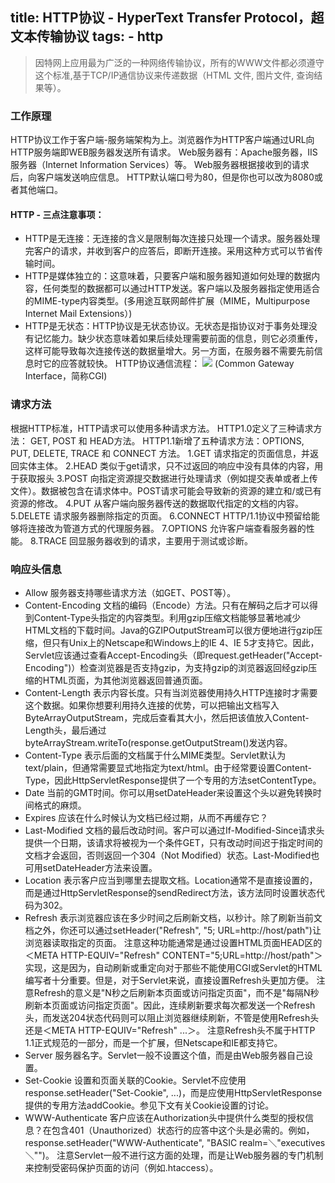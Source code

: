 title: HTTP协议 - HyperText Transfer Protocol，超文本传输协议
tags:
    - http
---
>因特网上应用最为广泛的一种网络传输协议，所有的WWW文件都必须遵守这个标准,基于TCP/IP通信协议来传递数据（HTML 文件, 图片文件, 查询结果等）。

### 工作原理
HTTP协议工作于客户端-服务端架构为上。浏览器作为HTTP客户端通过URL向HTTP服务端即WEB服务器发送所有请求。
Web服务器有：Apache服务器，IIS服务器（Internet Information Services）等。
Web服务器根据接收到的请求后，向客户端发送响应信息。
HTTP默认端口号为80，但是你也可以改为8080或者其他端口。
#### HTTP - 三点注意事项：
- HTTP是无连接：无连接的含义是限制每次连接只处理一个请求。服务器处理完客户的请求，并收到客户的应答后，即断开连接。采用这种方式可以节省传输时间。
- HTTP是媒体独立的：这意味着，只要客户端和服务器知道如何处理的数据内容，任何类型的数据都可以通过HTTP发送。客户端以及服务器指定使用适合的MIME-type内容类型。(多用途互联网邮件扩展（MIME，Multipurpose Internet Mail Extensions）)
- HTTP是无状态：HTTP协议是无状态协议。无状态是指协议对于事务处理没有记忆能力。缺少状态意味着如果后续处理需要前面的信息，则它必须重传，这样可能导致每次连接传送的数据量增大。另一方面，在服务器不需要先前信息时它的应答就较快。
  HTTP协议通信流程：
![](/assets/img/http-lc.png)
(Common Gateway Interface，简称CGI)

<!-- more -->
### 请求方法
根据HTTP标准，HTTP请求可以使用多种请求方法。
HTTP1.0定义了三种请求方法： GET, POST 和 HEAD方法。
HTTP1.1新增了五种请求方法：OPTIONS, PUT, DELETE, TRACE 和 CONNECT 方法。
1.GET	请求指定的页面信息，并返回实体主体。
2.HEAD	类似于get请求，只不过返回的响应中没有具体的内容，用于获取报头
3.POST	向指定资源提交数据进行处理请求（例如提交表单或者上传文件）。数据被包含在请求体中。POST请求可能会导致新的资源的建立和/或已有资源的修改。
4.PUT	从客户端向服务器传送的数据取代指定的文档的内容。
5.DELETE	请求服务器删除指定的页面。
6.CONNECT	HTTP/1.1协议中预留给能够将连接改为管道方式的代理服务器。
7.OPTIONS	允许客户端查看服务器的性能。
8.TRACE	回显服务器收到的请求，主要用于测试或诊断。

### 响应头信息
- Allow 服务器支持哪些请求方法（如GET、POST等）。
- Content-Encoding 文档的编码（Encode）方法。只有在解码之后才可以得到Content-Type头指定的内容类型。利用gzip压缩文档能够显著地减少HTML文档的下载时间。Java的GZIPOutputStream可以很方便地进行gzip压缩，但只有Unix上的Netscape和Windows上的IE 4、IE 5才支持它。因此，Servlet应该通过查看Accept-Encoding头（即request.getHeader("Accept-Encoding")）检查浏览器是否支持gzip，为支持gzip的浏览器返回经gzip压缩的HTML页面，为其他浏览器返回普通页面。
- Content-Length 表示内容长度。只有当浏览器使用持久HTTP连接时才需要这个数据。如果你想要利用持久连接的优势，可以把输出文档写入 ByteArrayOutputStream，完成后查看其大小，然后把该值放入Content-Length头，最后通过byteArrayStream.writeTo(response.getOutputStream()发送内容。
- Content-Type 表示后面的文档属于什么MIME类型。Servlet默认为text/plain，但通常需要显式地指定为text/html。由于经常要设置Content-Type，因此HttpServletResponse提供了一个专用的方法setContentType。
- Date 当前的GMT时间。你可以用setDateHeader来设置这个头以避免转换时间格式的麻烦。
- Expires 应该在什么时候认为文档已经过期，从而不再缓存它？
- Last-Modified 文档的最后改动时间。客户可以通过If-Modified-Since请求头提供一个日期，该请求将被视为一个条件GET，只有改动时间迟于指定时间的文档才会返回，否则返回一个304（Not Modified）状态。Last-Modified也可用setDateHeader方法来设置。
- Location 表示客户应当到哪里去提取文档。Location通常不是直接设置的，而是通过HttpServletResponse的sendRedirect方法，该方法同时设置状态代码为302。
- Refresh 表示浏览器应该在多少时间之后刷新文档，以秒计。除了刷新当前文档之外，你还可以通过setHeader("Refresh", "5; URL=<span>http://host/path</span>")让浏览器读取指定的页面。
  注意这种功能通常是通过设置HTML页面HEAD区的＜META HTTP-EQUIV="Refresh" CONTENT="5;URL=http://host/path"</pre>＞实现，这是因为，自动刷新或重定向对于那些不能使用CGI或Servlet的HTML编写者十分重要。但是，对于Servlet来说，直接设置Refresh头更加方便。
  注意Refresh的意义是"N秒之后刷新本页面或访问指定页面"，而不是"每隔N秒刷新本页面或访问指定页面"。因此，连续刷新要求每次都发送一个Refresh头，而发送204状态代码则可以阻止浏览器继续刷新，不管是使用Refresh头还是＜META HTTP-EQUIV="Refresh" ...＞。
  注意Refresh头不属于HTTP 1.1正式规范的一部分，而是一个扩展，但Netscape和IE都支持它。
- Server 服务器名字。Servlet一般不设置这个值，而是由Web服务器自己设置。
- Set-Cookie 设置和页面关联的Cookie。Servlet不应使用response.setHeader("Set-Cookie", ...)，而是应使用HttpServletResponse提供的专用方法addCookie。参见下文有关Cookie设置的讨论。
- WWW-Authenticate 客户应该在Authorization头中提供什么类型的授权信息？在包含401（Unauthorized）状态行的应答中这个头是必需的。例如，response.setHeader("WWW-Authenticate", "BASIC realm=＼"executives＼"")。
  注意Servlet一般不进行这方面的处理，而是让Web服务器的专门机制来控制受密码保护页面的访问（例如.htaccess）。

